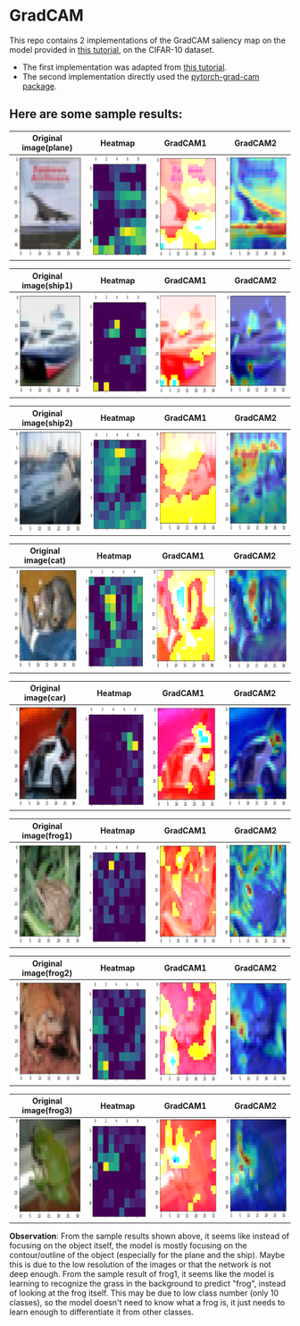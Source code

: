 # GradCAM
This repo contains 2 implementations of the GradCAM saliency map on the model provided in [this tutorial](https://captum.ai/tutorials/CIFAR_TorchVision_Interpret), on the CIFAR-10 dataset.
* The first implementation was adapted from [this tutorial](https://medium.com/@stepanulyanin/implementing-grad-cam-in-pytorch-ea0937c31e82).
* The second implementation directly used the [pytorch-grad-cam package](https://github.com/jacobgil/pytorch-grad-cam).

## Here are some sample results:

| Original image(plane) | Heatmap | GradCAM1 | GradCAM2 |
| ----------------------|------------------------------|-----------------------------|-------------------------------------|
| <img src="https://github.com/jane-cz/GradCAM/blob/main/gradcam_img/plane/original.png?raw=true" width="180" height="180"> | <img src="https://github.com/jane-cz/GradCAM/blob/main/gradcam_img/plane/heatmap.png?raw=true" width="180" height="180"> | <img src="https://github.com/jane-cz/GradCAM/blob/main/gradcam_img/plane/gradcam1.png?raw=true" width="180" height="180"> | <img src="https://github.com/jane-cz/GradCAM/blob/main/gradcam_img/plane/gradcam2.png?raw=true" width="180" height="180"> |

| Original image(ship1) | Heatmap | GradCAM1 | GradCAM2 |
| ----------------------|------------------------------|-----------------------------|-------------------------------------|
| <img src="https://github.com/jane-cz/GradCAM/blob/main/gradcam_img/ship1/original.png?raw=true" width="180" height="180"> | <img src="https://github.com/jane-cz/GradCAM/blob/main/gradcam_img/ship1/heatmap.png?raw=true" width="180" height="180"> | <img src="https://github.com/jane-cz/GradCAM/blob/main/gradcam_img/ship1/gradcam1.png?raw=true" width="180" height="180"> | <img src="https://github.com/jane-cz/GradCAM/blob/main/gradcam_img/ship1/gradcam2.png?raw=true" width="180" height="180"> |

| Original image(ship2) | Heatmap | GradCAM1 | GradCAM2 |
| ----------------------|------------------------------|-----------------------------|-------------------------------------|
| <img src="https://github.com/jane-cz/GradCAM/blob/main/gradcam_img/ship2/original.png?raw=true" width="180" height="180"> | <img src="https://github.com/jane-cz/GradCAM/blob/main/gradcam_img/ship2/heatmap.png?raw=true" width="180" height="180"> | <img src="https://github.com/jane-cz/GradCAM/blob/main/gradcam_img/ship2/gradcam1.png?raw=true" width="180" height="180"> | <img src="https://github.com/jane-cz/GradCAM/blob/main/gradcam_img/ship2/gradcam2.png?raw=true" width="180" height="180"> |

| Original image(cat) | Heatmap | GradCAM1 | GradCAM2 |
| ----------------------|------------------------------|-----------------------------|-------------------------------------|
| <img src="https://github.com/jane-cz/GradCAM/blob/main/gradcam_img/cat/original.png?raw=true" width="180" height="180"> | <img src="https://github.com/jane-cz/GradCAM/blob/main/gradcam_img/cat/heatmap.png?raw=true" width="180" height="180"> | <img src="https://github.com/jane-cz/GradCAM/blob/main/gradcam_img/cat/gradcam1.png?raw=true" width="180" height="180"> | <img src="https://github.com/jane-cz/GradCAM/blob/main/gradcam_img/cat/gradcam2.png?raw=true" width="180" height="180"> |

| Original image(car) | Heatmap | GradCAM1 | GradCAM2 |
| ----------------------|------------------------------|-----------------------------|-------------------------------------|
| <img src="https://github.com/jane-cz/GradCAM/blob/main/gradcam_img/car/original.png?raw=true" width="180" height="180"> | <img src="https://github.com/jane-cz/GradCAM/blob/main/gradcam_img/car/heatmap.png?raw=true" width="180" height="180"> | <img src="https://github.com/jane-cz/GradCAM/blob/main/gradcam_img/car/gradcam1.png?raw=true" width="180" height="180"> | <img src="https://github.com/jane-cz/GradCAM/blob/main/gradcam_img/car/gradcam2.png?raw=true" width="180" height="180"> |

| Original image(frog1) | Heatmap | GradCAM1 | GradCAM2 |
| ----------------------|------------------------------|-----------------------------|-------------------------------------|
| <img src="https://github.com/jane-cz/GradCAM/blob/main/gradcam_img/frog1/original.png?raw=true" width="180" height="180"> | <img src="https://github.com/jane-cz/GradCAM/blob/main/gradcam_img/frog1/heatmap.png?raw=true" width="180" height="180"> | <img src="https://github.com/jane-cz/GradCAM/blob/main/gradcam_img/frog1/gradcam1.png?raw=true" width="180" height="180"> | <img src="https://github.com/jane-cz/GradCAM/blob/main/gradcam_img/frog1/gradcam2.png?raw=true" width="180" height="180"> |

| Original image(frog2) | Heatmap | GradCAM1 | GradCAM2 |
| ----------------------|------------------------------|-----------------------------|-------------------------------------|
| <img src="https://github.com/jane-cz/GradCAM/blob/main/gradcam_img/frog2/original.png?raw=true" width="180" height="180"> | <img src="https://github.com/jane-cz/GradCAM/blob/main/gradcam_img/frog2/heatmap.png?raw=true" width="180" height="180"> | <img src="https://github.com/jane-cz/GradCAM/blob/main/gradcam_img/frog2/gradcam1.png?raw=true" width="180" height="180"> | <img src="https://github.com/jane-cz/GradCAM/blob/main/gradcam_img/frog2/gradcam2.png?raw=true" width="180" height="180"> |

| Original image(frog3) | Heatmap | GradCAM1 | GradCAM2 |
| ----------------------|------------------------------|-----------------------------|-------------------------------------|
| <img src="https://github.com/jane-cz/GradCAM/blob/main/gradcam_img/frog3/original.png?raw=true" width="180" height="180"> | <img src="https://github.com/jane-cz/GradCAM/blob/main/gradcam_img/frog3/heatmap.png?raw=true" width="180" height="180"> | <img src="https://github.com/jane-cz/GradCAM/blob/main/gradcam_img/frog3/gradcam1.png?raw=true" width="180" height="180"> | <img src="https://github.com/jane-cz/GradCAM/blob/main/gradcam_img/frog3/gradcam2.png?raw=true" width="180" height="180"> |


**Observation**: From the sample results shown above, it seems like instead of focusing on the object itself, the model is mostly focusing on the contour/outline of the object (especially for the plane and the ship). Maybe this is due to the low resolution of the images or that the network is not deep enough. From the sample result of frog1, it seems like the model is learning to recognize the grass in the background to predict "frog", instead of looking at the frog itself. This may be due to low class number (only 10 classes), so the model doesn't need to know what a frog is, it just needs to learn enough to differentiate it from other classes.
